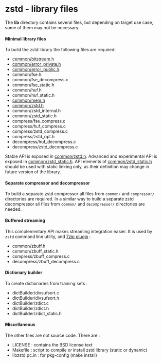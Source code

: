 zstd - library files
================================

The __lib__ directory contains several files, but depending on target use case, some of them may not be necessary.

#### Minimal library files

To build the zstd library the following files are required:

- [common/bitstream.h](common/bitstream.h)
- [common/error_private.h](common/error_private.h)
- [common/error_public.h](common/error_public.h)
- common/fse.h
- common/fse_decompress.c
- common/fse_static.h
- common/huf.h
- common/huf_static.h
- [common/mem.h](common/mem.h)
- [common/zstd.h]
- common/zstd_internal.h
- common/zstd_static.h
- compress/fse_compress.c
- compress/huf_compress.c
- compress/zstd_compress.c
- compress/zstd_opt.h 
- decompress/huf_decompress.c
- decompress/zstd_decompress.c

Stable API is exposed in [common/zstd.h].
Advanced and experimental API is exposed in [common/zstd_static.h].
API elements of [common/zstd_static.h] should be used with static linking only,
as their definition may change in future version of the library.

[common/zstd.h]: common/zstd.h
[common/zstd_static.h]: common/zstd_static.h


#### Separate compressor and decompressor

To build a separate zstd compressor all files from `common/` and `compressor/` directories are required.
In a similar way to build a separate zstd decompressor all files from `common/` and `decompressor/` directories are needed.


#### Buffered streaming

This complementary API makes streaming integration easier.
It is used by `zstd` command line utility, and [7zip plugin](http://mcmilk.de/projects/7-Zip-ZStd) :

- common/zbuff.h
- common/zbuff_static.h
- compress/zbuff_compress.c
- decompress/zbuff_decompress.c

#### Dictionary builder

To create dictionaries from training sets :

- dictBuilder/divsufsort.c
- dictBuilder/divsufsort.h
- dictBuilder/zdict.c
- dictBuilder/zdict.h
- dictBuilder/zdict_static.h

#### Miscellaneous

The other files are not source code. There are :

 - LICENSE : contains the BSD license text
 - Makefile : script to compile or install zstd library (static or dynamic)
 - libzstd.pc.in : for pkg-config (make install)

